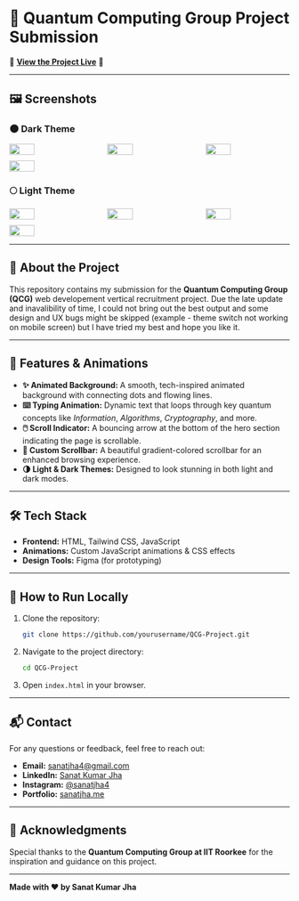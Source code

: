 ﻿# 🌌 Quantum Computing Group Project Submission

🚀 **[View the Project Live](http://sanatjha.me/QCG/)** 🚀

---
## 🖼️ Screenshots

### 🌑 Dark Theme
<div style="display: flex; flex-wrap: wrap; gap: 10px; justify-content: space-between;">
  <img src="https://github.com/user-attachments/assets/a93714fe-47b7-41bf-b76a-ed0d8894bf9b" width="30%" />
  <img src="https://github.com/user-attachments/assets/87c2f320-9b9c-44c2-bec7-784616067c4e" width="30%" />
  <img src="https://github.com/user-attachments/assets/29ce23a7-b23e-4a74-b93a-ce98f7b4c364" width="30%" />
  <img src="https://github.com/user-attachments/assets/c92815b1-d009-44f8-974a-9d32c9606e71" width="30%" />
</div>

### 🌕 Light Theme
<div style="display: flex; flex-wrap: wrap; gap: 10px; justify-content: space-between;">
  <img src="https://github.com/user-attachments/assets/c50f6887-cb2e-41a9-9f67-f876e0dc83ca" width="30%" />
  <img src="https://github.com/user-attachments/assets/a64ac544-a707-4be6-b2e0-4ad2220a5ab0" width="30%" />
  <img src="https://github.com/user-attachments/assets/718f1606-4dc3-421f-ab4a-b14dce503e37" width="30%" />
  <img src="https://github.com/user-attachments/assets/7b3b054b-e047-4236-b9b9-dd7e5e1dad45" width="30%" />
</div>





---
## 📜 About the Project

This repository contains my submission for the **Quantum Computing Group (QCG)** web developement vertical recruitment project. Due the late update and inavalibility of time, I could not bring out the best output and some design and UX bugs might be skipped (example - theme switch not working on mobile screen) but I have tried my best and hope you like it.

---

## 🎨 Features & Animations

- **✨ Animated Background:** A smooth, tech-inspired animated background with connecting dots and flowing lines.
- **⌨️ Typing Animation:** Dynamic text that loops through key quantum concepts like *Information*, *Algorithms*, *Cryptography*, and more.
- **🖱️ Scroll Indicator:** A bouncing arrow at the bottom of the hero section indicating the page is scrollable.
- **🎨 Custom Scrollbar:** A beautiful gradient-colored scrollbar for an enhanced browsing experience.
- **🌗 Light & Dark Themes:** Designed to look stunning in both light and dark modes.

---


## 🛠️ Tech Stack

- **Frontend:** HTML, Tailwind CSS, JavaScript
- **Animations:** Custom JavaScript animations & CSS effects
- **Design Tools:** Figma (for prototyping)

---

## 📂 How to Run Locally

1. Clone the repository:
   ```bash
   git clone https://github.com/yourusername/QCG-Project.git
   ```
2. Navigate to the project directory:
   ```bash
   cd QCG-Project
   ```
3. Open `index.html` in your browser.

---

## 📬 Contact

For any questions or feedback, feel free to reach out:

- **Email:** sanatjha4@gmail.com
- **LinkedIn:** [Sanat Kumar Jha](https://www.linkedin.com/in/sanatjha4/)
- **Instagram:** [@sanatjha4](https://instagram.com/sanatjha4)
- **Portfolio:** [sanatjha.me](https://sanatjha.me)

---

## 🌟 Acknowledgments

Special thanks to the **Quantum Computing Group at IIT Roorkee** for the inspiration and guidance on this project.

---

**Made with ❤️ by Sanat Kumar Jha**

